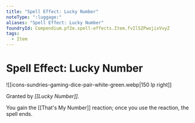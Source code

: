 ```yaml
---
title: "Spell Effect: Lucky Number"
noteType: ":luggage:"
aliases: "Spell Effect: Lucky Number"
foundryId: Compendium.pf2e.spell-effects.Item.fvIlSZPwojixVvyZ
tags:
  - Item
---
```


# Spell Effect: Lucky Number
![[icons-sundries-gaming-dice-pair-white-green.webp|150 lp right]]

Granted by _[[Lucky Number]]_.

You gain the [[That's My Number]] reaction; once you use the reaction, the spell ends.
